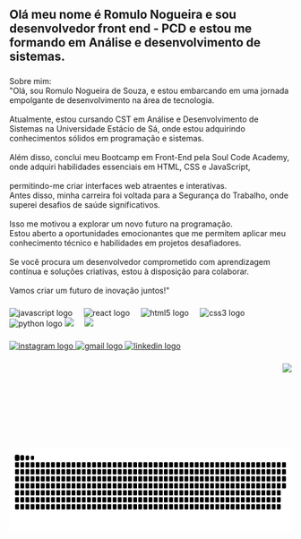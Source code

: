 <h2 align="left">Olá meu nome é Romulo Nogueira e sou desenvolvedor front end - PCD e estou me formando em Análise e desenvolvimento de sistemas.</h2>

###

<p align="left">Sobre mim:<br>"Olá, sou Romulo Nogueira de Souza, e estou embarcando em uma jornada empolgante de desenvolvimento na área de tecnologia.<br><br> Atualmente, estou cursando CST em Análise e Desenvolvimento de Sistemas na Universidade Estácio de Sá, onde estou adquirindo conhecimentos sólidos em programação e sistemas.<br><br>Além disso, conclui meu Bootcamp em Front-End pela Soul Code Academy, onde adquiri habilidades essenciais em HTML, CSS e JavaScript,<br><br> permitindo-me criar interfaces web atraentes e interativas.<br>Antes disso, minha carreira foi voltada para a Segurança do Trabalho, onde superei desafios de saúde significativos.<br><br> Isso me motivou a explorar um novo futuro na programação.<br>Estou aberto a oportunidades emocionantes que me permitem aplicar meu conhecimento técnico e habilidades em projetos desafiadores.<br><br> Se você procura um desenvolvedor comprometido com aprendizagem contínua e soluções criativas, estou à disposição para colaborar.<br><br>Vamos criar um futuro de inovação juntos!"</p>

###

<div align="left">
  <img src="https://cdn.jsdelivr.net/gh/devicons/devicon/icons/javascript/javascript-original.svg" height="30" alt="javascript logo"  />
  <img width="12" />
  <img src="https://cdn.jsdelivr.net/gh/devicons/devicon/icons/react/react-original.svg" height="30" alt="react logo"  />
  <img width="12" />
  <img src="https://cdn.jsdelivr.net/gh/devicons/devicon/icons/html5/html5-original.svg" height="30" alt="html5 logo"  />
  <img width="12" />
  <img src="https://cdn.jsdelivr.net/gh/devicons/devicon/icons/css3/css3-original.svg" height="30" alt="css3 logo"  />
  <img width="12" />
  <img src="https://cdn.jsdelivr.net/gh/devicons/devicon/icons/python/python-original.svg" height="30" alt="python logo"  />
  <img src="https://raw.githubusercontent.com/jmnote/z-icons/5dca329190fa53931f4cdab984acc668e149d3e5/svg/java.svg"height="30 alt="java logo" />
  <img width="12" />
  <img src="https://raw.githubusercontent.com/jmnote/z-icons/5dca329190fa53931f4cdab984acc668e149d3e5/svg/csharp.svg"height="30 alt="csharp logo" />
  <img width="12" />
  
</div>

###

<div align="left">
  <a href="https://www.instagram.com/romulo_nogueira_84/" target="_blank">
    <img src="https://img.shields.io/static/v1?message=Instagram&logo=instagram&label=&color=E4405F&logoColor=white&labelColor=&style=for-the-badge" height="35" alt="instagram logo"  />
  </a>
  <a href="romulonogueira929@gmail.com" target="_blank">
    <img src="https://img.shields.io/static/v1?message=Gmail&logo=gmail&label=&color=D14836&logoColor=white&labelColor=&style=for-the-badge" height="35" alt="gmail logo"  />
  </a>
  <a href="https://www.linkedin.com/in/romulo-nogueira-605594185/" target="_blank">
    <img src="https://img.shields.io/static/v1?message=LinkedIn&logo=linkedin&label=&color=0077B5&logoColor=white&labelColor=&style=for-the-badge" height="35" alt="linkedin logo"  />
  </a>
</div>

###

<img align="right" height="150" src="https://romuloportifolio.vercel.app/assets/imagem.jpg"/>

###
<br>
<img align="right" height="150" src="https://raw.githubusercontent.com/RomuloNogueira84/RomuloNogueira84/main/snake.svg"  />

###
